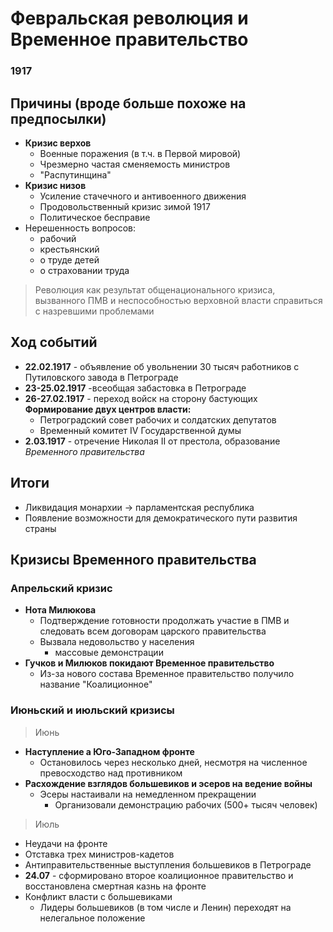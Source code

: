 # Февральская революция и Временное правительство
### 1917

## Причины (вроде больше похоже на предпосылки)
- **Кризис верхов**
	- Военные поражения (в т.ч. в Первой мировой)
	- Чрезмерно частая сменяемость министров
	- "Распутинщина"
- **Кризис низов**
	- Усиление стачечного и антивоенного движения
	- Продовольственный кризис зимой 1917
	- Политическое бесправие
- Нерешенность вопросов:
	- рабочий
	- крестьянский
	- о труде детей
	- о страховании труда

> Революция как результат общенационального кризиса, вызванного ПМВ и неспособностью верховной власти справиться с назревшими проблемами

## Ход событий
- **22.02.1917** - объявление об увольнении 30 тысяч работников с Путиловского завода в  Петрограде
- **23-25.02.1917** -всеобщая забастовка в Петрограде
- **26-27.02.1917** - переход войск на сторону бастующих
  **Формирование двух центров власти:**
	- Петроградский совет рабочих и солдатских депутатов
	- Временный комитет IV Государственной думы
- **2.03.1917** - отречение Николая II от престола, образование *Временного правительства*

## Итоги
- Ликвидация монархии -> парламентская республика
- Появление возможности для демократического пути развития страны


## Кризисы Временного правительства

### Апрельский кризис
- **Нота Милюкова**
	- Подтверждение готовности продолжать участие в ПМВ и следовать всем договорам царского правительства
	- Вызвала недовольство у населения
		- массовые демонстрации
- **Гучков и Милюков покидают Временное правительство**
	- Из-за нового состава Временное правительство получило название "Коалиционное"

### Июньский и июльский кризисы
> Июнь
- **Наступление а Юго-Западном фронте**
	- Остановилось через несколько дней, несмотря на численное превосходство над противником
- **Расхождение взглядов большевиков и эсеров на ведение войны**
	- Эсеры настаивали на немедленном прекращении
		- Организовали демонстрацию рабочих (500+ тысяч человек)
> Июль
- Неудачи на фронте
- Отставка трех министров-кадетов
- Антиправительственные выступления большевиков в Петрограде
- **24.07** - сформировано второе коалиционное правительство и восстановлена смертная казнь на фронте
- Конфликт власти с большевиками
	- Лидеры большевиков (в том числе и Ленин) переходят на нелегальное положение

